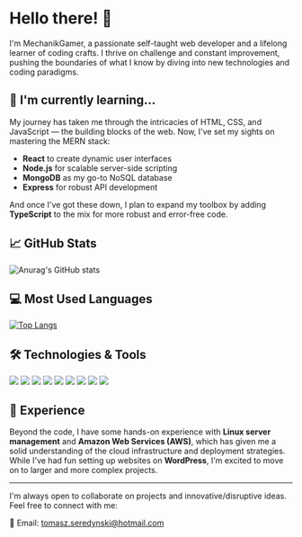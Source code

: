 # Hello there! 👋

I'm MechanikGamer, a passionate self-taught web developer and a lifelong learner of coding crafts. I thrive on challenge and constant improvement, pushing the boundaries of what I know by diving into new technologies and coding paradigms.

## 🌱 I'm currently learning...

My journey has taken me through the intricacies of HTML, CSS, and JavaScript — the building blocks of the web. Now, I've set my sights on mastering the MERN stack:

- **React** to create dynamic user interfaces
- **Node.js** for scalable server-side scripting
- **MongoDB** as my go-to NoSQL database
- **Express** for robust API development

And once I've got these down, I plan to expand my toolbox by adding **TypeScript** to the mix for more robust and error-free code.

## 📈 GitHub Stats

![Anurag's GitHub stats](https://github-readme-stats.vercel.app/api?username=MechanikGamer&show_icons=true&theme=merko)

## 💻 Most Used Languages

[![Top Langs](https://github-readme-stats.vercel.app/api/top-langs/?username=MechanikGamer&layout=compact&theme=merko)](https://github-readme-stats.vercel.app/api/top-langs/?username=MechanikGamer&layout=compact&theme=merko)

## 🛠️ Technologies & Tools

![](https://img.shields.io/badge/Code-HTML-orange)
![](https://img.shields.io/badge/Code-CSS-blue)
![](https://img.shields.io/badge/Code-JavaScript-yellow)
![](https://img.shields.io/badge/Framework-React-61DAFB)
![](https://img.shields.io/badge/Runtime-Node.js-green)
![](https://img.shields.io/badge/Database-MongoDB-lightgrey)
![](https://img.shields.io/badge/Server-Express-lightgrey)
![](https://img.shields.io/badge/Tools-AWS-orange)
![](https://img.shields.io/badge/Tools-LinuxServer-black)

## 💼 Experience

Beyond the code, I have some hands-on experience with **Linux server management** and **Amazon Web Services (AWS)**, which has given me a solid understanding of the cloud infrastructure and deployment strategies. While I've had fun setting up websites on **WordPress**, I'm excited to move on to larger and more complex projects.

---

I'm always open to collaborate on projects and innovative/disruptive ideas. Feel free to connect with me:

📧 Email: [tomasz.seredynski@hotmail.com](mailto:tomasz.seredynski@hotmail.com)
